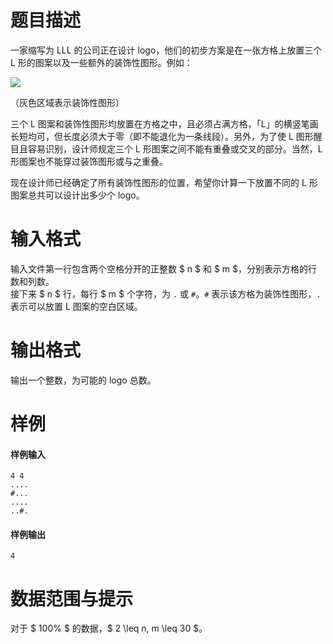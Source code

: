 
# 题目描述

一家缩写为 LLL 的公司正在设计 logo，他们的初步方案是在一张方格上放置三个 L 形的图案以及一些额外的装饰性图形。例如：

![](https://ooo.0o0.ooo/2017/04/30/59053250ba766.png)

（灰色区域表示装饰性图形）

三个 L 图案和装饰性图形均放置在方格之中，且必须占满方格，「L」的横竖笔画长短均可，但长度必须大于零（即不能退化为一条线段）。另外，为了使 L 图形醒目且容易识别，设计师规定三个 L 形图案之间不能有重叠或交叉的部分。当然，L 形图案也不能穿过装饰图形或与之重叠。

现在设计师已经确定了所有装饰性图形的位置，希望你计算一下放置不同的 L 形图案总共可以设计出多少个 logo。

# 输入格式

输入文件第一行包含两个空格分开的正整数 $ n $ 和 $ m $，分别表示方格的行数和列数。  
接下来 $ n $ 行，每行 $ m $ 个字符，为 `.` 或 `#`。`#` 表示该方格为装饰性图形，`.` 表示可以放置 L 图案的空白区域。

# 输出格式

输出一个整数，为可能的 logo 总数。

# 样例

#### 样例输入
```plain
4 4
....
#...
....
..#.
```

#### 样例输出
```plain
4
```

# 数据范围与提示

对于 $ 100\% $ 的数据，$ 2 \leq n, m \leq 30 $。

